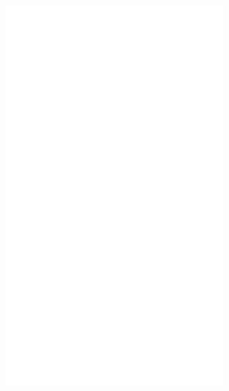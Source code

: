 <img align="left" src="/metrics.classic.svg" alt="Metrics Classic">
<img align="right" src="/metrics.plugin.anilist.svg" alt="Metrics Anilist">
<img align="left" src="/metrics.plugin.isocalendar.halfyear.svg" alt="Metrics IsoCalendar Half Year">
<img align="left" src="/metrics.plugin.languages.details.svg" alt="Metrics Language Details">


